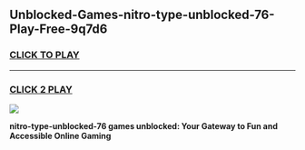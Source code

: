 
## Unblocked-Games-nitro-type-unblocked-76-Play-Free-9q7d6
<h3>
<a href="https://premium76.site?title=nitro-type-unblocked-76&ref=23A">CLICK TO PLAY</a></h3>
<hr>

<h3>
<a href="https://premium76.site?title=nitro-type-unblocked-76&ref=23A">CLICK 2 PLAY</a>
  
</h3>

<a href="https://premium76.site?title=nitro-type-unblocked-76&ref=23A"><img src="https://clearcache.store/games.png"></a>


**nitro-type-unblocked-76 games unblocked: Your Gateway to Fun and Accessible Online Gaming**

